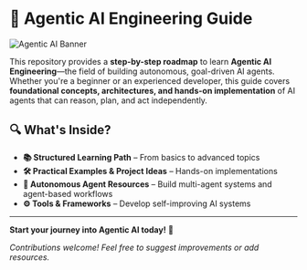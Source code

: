 # 🧠 Agentic AI Engineering Guide  

![Agentic AI Banner](https://web-assets.domo.com/blog/wp-content/uploads/2025/01/25-1-blog-ai-agent-1.png)  

This repository provides a **step-by-step roadmap** to learn **Agentic AI Engineering**—the field of building autonomous, goal-driven AI agents. Whether you're a beginner or an experienced developer, this guide covers **foundational concepts, architectures, and hands-on implementation** of AI agents that can reason, plan, and act independently.  

## 🔍 What's Inside?  
- **📚 Structured Learning Path** – From basics to advanced topics  
- **🛠️ Practical Examples & Project Ideas** – Hands-on implementations  
- **🤖 Autonomous Agent Resources** – Build multi-agent systems and agent-based workflows  
- **⚙️ Tools & Frameworks** – Develop self-improving AI systems  

---  
**Start your journey into Agentic AI today!** 🚀  

*Contributions welcome! Feel free to suggest improvements or add resources.*  
